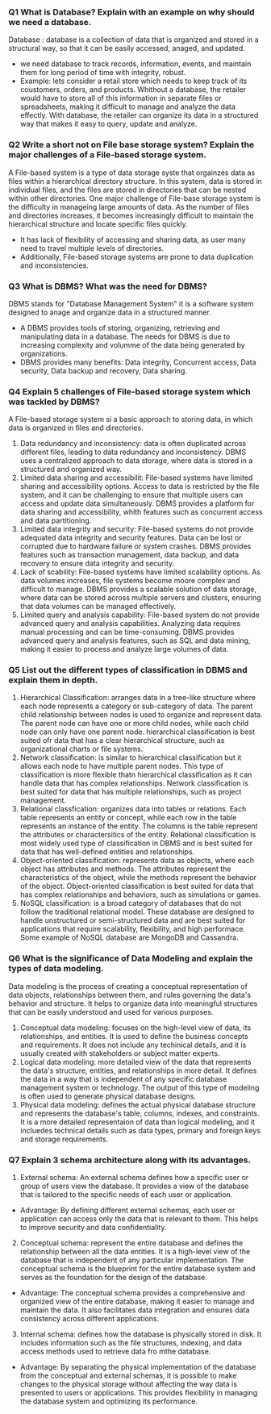 ### Q1 What is Database? Explain with an example on why should we need a database.
Database : database is a collection of data that is organized and stored in a structural way, so that it can be easily accessed, anaged, and updated.
- we need database to track records, information, events, and maintain them for long period of time with integrity, robust.
- Example: lets consider a retail store which needs to keep track of its coustomers, orders, and products. Whithout a database, the retailer would have to store all of this information in separate files or spreadsheets, making it difficult to manage and analyze the data effectly. With database, the retailer can organize its data in a structured way that makes it easy to query, update and analyze.

### Q2 Write a short not on File base storage system? Explain the major challenges of a File-based storage system.
A File-based system is a type of data storage syste that orgainzes data as files within a hierarchical directory structure. In this system, data is stored in individual files, and the files are stored in directories that can be nested within other directories. One major challenge of File-base storage system is the difficulty in manageing large amounts of data. As the number of files and directories increases, it becomes increasingly difficult to maintain the hierarchical structure and locate specific files quickly.
- It has lack of flexibility of accessing and sharing data, as user many need to travel multiple levels of directories.
- Additionally, File-based storage systems are prone to data duplication and inconsistencies.

### Q3 What is DBMS? What was the need for DBMS?
DBMS stands for "Database Management System" it is a software system designed to anage and organize data in a structured manner.
- A DBMS provides tools of storing, organizing, retrieving and manipulating data in a database.
The needs for DBMS is due to increasing complexity and volumme of the data being generated by organizations.
- DBMS provides many benefits: Data integrity, Concurrent access, Data security, Data backup and recovery, Data sharing.

### Q4 Explain 5 challenges of File-based storage system which was tackled by DBMS?
A File-based storage system si a basic approach to storing data, in which data is organized in files and directories.
1. Data redundancy and inconsistency: data is often duplicated across different files, leading to data redundancy and inconsistency. DBMS uses a centralized approach to data storage, where data is stored in a structured and organized way.
2. Limited data sharing and accessibilit: File-based systems have limited sharing and accessibility options. Access to data is restricted by the file system, and it can be challenging to ensure that multiple users can access and update data simultaneously. DBMS provides a platform for data sharing and accessibility, whith features such as concurrent access and data partitioning.
3. Limited data integrity and security: File-based systems do not provide adequated data integrity and security features. Data can be lost or corrupted due to hardware failure or system crashes. DBMS provides features such as transaction management, data backup, and data recovery to ensure data integrity and security.
4. Lack of scability: File-based systems have limited scalability options. As data volumes increases, file systems become moore complex and difficult to manage. DBMS provides a scalable solution of data storage, where data can be stored across multiple servers and clusters, ensuring that data volumes can be managed effectively.
5. Limited query and analysis capability: File-based system do not provide advanced query and analysis capabilities. Analyzing data requires manual processing and can be time-consuming. DBMS provides advanced query and analysis features, such as SQL and data mining, making it easier to process and analyze large volumes of data.

### Q5 List out the different types of classification in DBMS and explain them in depth.
1. Hierarchical Classification: arranges data in a tree-like structure where each node represents a category or sub-category of data. The parent child relationship between nodes is used to organize and represent data. The parent node can have one or more child nodes, while each child node can only have one parent node. hierarchical classification is best suited ofr data that has a clear hierarchical structure, such as organizational charts or file systems.
2. Network classification: is similar to hierarchical classification but it allows each node to have multiple parent nodes. This type of classification is more flexible thatn hierarchical classification as it can handle data that has complex relationships. Network classification is best suited for data that has multiple relationships, such as project management.
3. Relational classfication: organizes data into tables or relations. Each table represents an entity or concept, while each row in the table represents an instance of the entity. The columns is the table represent the attributes or charactersitics of the entity. Relational classification is most widely used type of classification in DBMS and is best suited for data that has well-defined entities and relationships.
4. Object-oriented classification: represents data as objects, where each object has attributes and methods. The attributes represent the characteristics of the object, while the methods represent the behavior of the object. Object-oriented classification is best suited for data that has complex relationships and behaviors, such as simulations or games.
5. NoSQL classification: is a broad category of databases that do not follow the traditional relational model. These database are designed to handle unstructured or semi-structured data and are best suited for applications that require scalability, flexibility, and high performace. Some example of NoSQL database are MongoDB and Cassandra.

### Q6 What is the significance of Data Modeling and explain the types of data modeling.
Data modeling is the process of creating a conceptual representation of data objects, relationships between them, and rules governing the data's behavior and structure. It helps to organize data into meaningful structures that can be easily understood and used for various purposes.
1. Conceptual data modeling: focuses on the high-level view of data, its relationships, and entities. It is used to define the business concepts and requirements. It does not include any techinical details, and it is usually created with stakeholders or subject matter experts.
2. Logical data modeling: more detailed view of the data that represents the data's structure, entities, and relationships in more detail. It defines the data in a way that is independent of any specific database management system or technology. The output of this type of modeling is often used to generate physical database designs.
3. Physical data modeling: defines the actual physical database structure and represents the database's table, columns, indexes, and constraints. It is a more detailed representaion of data than logical modeling, and it incluedes technical details such as data types, primary and foreign keys and storage requirements.

### Q7 Explain 3 schema architecture along with its advantages.
1. External schema: An external schema defines how a specific user or group of users view the database. It provides a view of the database that is tailored to the specific needs of each user or application.
- Advantage: By defining different external schemas, each user or application can access only the data that is relevant to them. This helps to improve security and data confidentiality.

2. Conceptual schema: represent the entire database and defines the relationship between all the data entities. It is a high-level view of the database that is independent of any particular implementation. The conceptual schema is the blueprint for the entire database system and serves as the foundation for the design of the database.
- Advantage: The conceptual schema provides a comprehensive and organized view of the entire database, making it easier to manage and maintain the data. It also facilitates data integration and ensures data consistency across different applications.

3. Internal schema: defines how the database is physically stored in disk. It includes information such as the file structures, indexing, and data access methods used to retrieve data fro mthe database.
- Advantage: By separating the physical implementation of the database from the conceptual and external schemas, it is possible to make changes to the physical storage without affecting the way data is presented to users or applications. This provides flexibility in managing the database system and optimizing its performance.